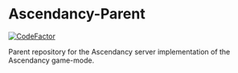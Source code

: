 # Ascendancy-Parent

[![CodeFactor](https://www.codefactor.io/repository/github/md5sha256/ascendancy-parent/badge)](https://www.codefactor.io/repository/github/md5sha256/ascendancy-parent)

Parent repository for the Ascendancy server implementation of the Ascendancy game-mode.
